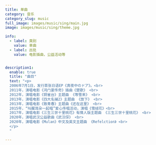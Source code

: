 ```yaml
---
title: 单曲
category: 音乐
category_slug: music
full_image: images/music/sing/main.jpg
image: images/music/sing/theme.jpg

info:
  - label: 类别
    value: 单曲
  - label: 出处
    value: 电影插曲，公益活动等


description1:
  enable: true
  title: "曲目"
  text: "<p>
  2006年7月1日，发行首张日语EP《真夜中のドア》。<br>
  2011年，演唱电影《鸿门宴传奇》插曲《楚歌》 <br>
  2012年，演唱电影《铜雀台》主题曲 《等雪来》 <br>
  2013年，演唱电影《四大名捕2》主题曲 《放下》 <br>
  2013年，演唱电影《致青春》主题曲《还在这里》 <br>
  2015年，“叫醒耳朵一起唱”爱心传唱活动，演唱《雪绒花》<br>
  2017年，演唱电影《三生三世十里桃花》有情人版主题曲 《三生三世十里桃花》 <br>
  2020年，演唱武汉公益歌曲《武汉伢》 <br>
  2020年，演唱电影《Mulan》中文及英文主题曲 《Refelction》 <br>
  </p>
  "

---
```

